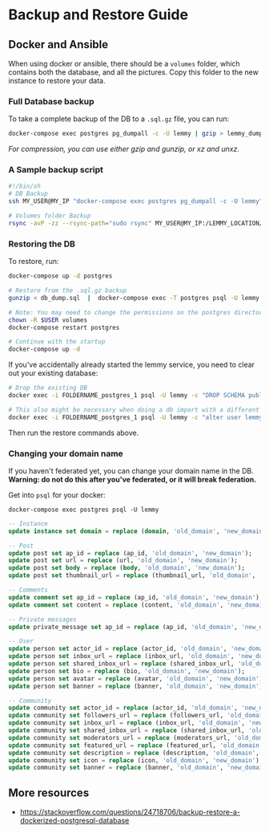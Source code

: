 # Backup and Restore Guide

## Docker and Ansible

When using docker or ansible, there should be a `volumes` folder, which contains both the database, and all the pictures. Copy this folder to the new instance to restore your data.

### Full Database backup

To take a complete backup of the DB to a `.sql.gz` file, you can run:

```bash
docker-compose exec postgres pg_dumpall -c -U lemmy | gzip > lemmy_dump_`date +%Y-%m-%d"_"%H_%M_%S`.sql.gz
```

_For compression, you can use either gzip and gunzip, or xz and unxz._

### A Sample backup script

```bash
#!/bin/sh
# DB Backup
ssh MY_USER@MY_IP "docker-compose exec postgres pg_dumpall -c -U lemmy" | gzip > ~/BACKUP_LOCATION/INSTANCE_NAME_dump_`date +%Y-%m-%d"_"%H_%M_%S`.sql.gz

# Volumes folder Backup
rsync -avP -zz --rsync-path="sudo rsync" MY_USER@MY_IP:/LEMMY_LOCATION/volumes ~/BACKUP_LOCATION/FOLDERNAME
```

### Restoring the DB

To restore, run:

```bash
docker-compose up -d postgres

# Restore from the .sql.gz backup
gunzip < db_dump.sql  |  docker-compose exec -T postgres psql -U lemmy

# Note: You may need to change the permissions on the postgres directory, depending on your system.
chown -R $USER volumes
docker-compose restart postgres

# Continue with the startup
docker-compose up -d
```

If you've accidentally already started the lemmy service, you need to clear out your existing database:

```bash
# Drop the existing DB
docker exec -i FOLDERNAME_postgres_1 psql -U lemmy -c "DROP SCHEMA public CASCADE; CREATE SCHEMA public;"

# This also might be necessary when doing a db import with a different password.
docker exec -i FOLDERNAME_postgres_1 psql -U lemmy -c "alter user lemmy with password 'bleh'"
```

Then run the restore commands above.

### Changing your domain name

If you haven't federated yet, you can change your domain name in the DB. **Warning: do not do this after you've federated, or it will break federation.**

Get into `psql` for your docker:

`docker-compose exec postgres psql -U lemmy`

```sql
-- Instance
update instance set domain = replace (domain, 'old_domain', 'new_domain');

-- Post
update post set ap_id = replace (ap_id, 'old_domain', 'new_domain');
update post set url = replace (url, 'old_domain', 'new_domain');
update post set body = replace (body, 'old_domain', 'new_domain');
update post set thumbnail_url = replace (thumbnail_url, 'old_domain', 'new_domain');

-- Comments
update comment set ap_id = replace (ap_id, 'old_domain', 'new_domain');
update comment set content = replace (content, 'old_domain', 'new_domain');

-- Private messages
update private_message set ap_id = replace (ap_id, 'old_domain', 'new_domain');

-- User
update person set actor_id = replace (actor_id, 'old_domain', 'new_domain');
update person set inbox_url = replace (inbox_url, 'old_domain', 'new_domain');
update person set shared_inbox_url = replace (shared_inbox_url, 'old_domain', 'new_domain');
update person set bio = replace (bio, 'old_domain', 'new_domain');
update person set avatar = replace (avatar, 'old_domain', 'new_domain');
update person set banner = replace (banner, 'old_domain', 'new_domain');

-- Community
update community set actor_id = replace (actor_id, 'old_domain', 'new_domain');
update community set followers_url = replace (followers_url, 'old_domain', 'new_domain');
update community set inbox_url = replace (inbox_url, 'old_domain', 'new_domain');
update community set shared_inbox_url = replace (shared_inbox_url, 'old_domain', 'new_domain');
update community set moderators_url = replace (moderators_url, 'old_domain', 'new_domain');
update community set featured_url = replace (featured_url, 'old_domain', 'new_domain');
update community set description = replace (description, 'old_domain', 'new_domain');
update community set icon = replace (icon, 'old_domain', 'new_domain');
update community set banner = replace (banner, 'old_domain', 'new_domain');

```

## More resources

- https://stackoverflow.com/questions/24718706/backup-restore-a-dockerized-postgresql-database
